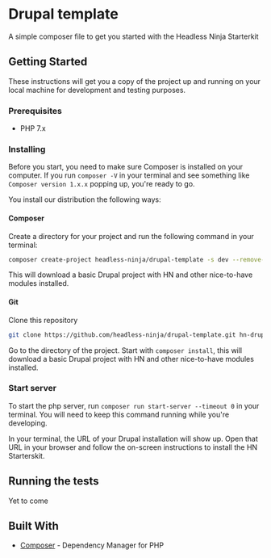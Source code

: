 # Drupal template

A simple composer file to get you started with the Headless Ninja Starterkit

## Getting Started

These instructions will get you a copy of the project up and running on your local machine for development and testing purposes.

### Prerequisites

- PHP 7.x

### Installing

Before you start, you need to make sure Composer is installed on your computer. If you run `composer -V` in your terminal and see something like `Composer version 1.x.x` popping up, you're ready to go.

You install our distribution the following ways:

#### Composer

Create a directory for your project and run the following command in your terminal:

```bash
composer create-project headless-ninja/drupal-template -s dev --remove-vcs
```

This will download a basic Drupal project with HN and other nice-to-have modules installed.

#### Git

Clone this repository
```bash
git clone https://github.com/headless-ninja/drupal-template.git hn-drupal-template
```

Go to the directory of the project. Start with `composer install`, this will download a basic Drupal project with HN and other nice-to-have modules installed.

### Start server

To start the php server, run `composer run start-server --timeout 0` in your terminal. You will need to keep this command running while you're developing.

In your terminal, the URL of your Drupal installation will show up. Open that URL in your browser and follow the on-screen instructions to install the HN Starterskit.

## Running the tests

Yet to come

## Built With

* [Composer](https://getcomposer.org/) - Dependency Manager for PHP

